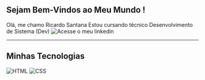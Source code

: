 ## Sejam Bem-Vindos ao Meu Mundo !

Olá, me chamo Ricardo Santana
Estou cursando técnico Desenvolvimento de Sistema (Dev)
![Acesse o meu linkedin]()

---------

## Minhas Tecnologias
![HTML](https://cdn.jsdelivr.net/gh/devicons/devicon@latest/icons/html5/html5-original-wordmark.svg)
![CSS](https://cdn.jsdelivr.net/gh/devicons/devicon@latest/icons/css3/css3-original-wordmark.svg)

<!--
**ricsan95/ricsan95** is a ✨ _special_ ✨ repository because its `README.md` (this file) appears on your GitHub profile.

Here are some ideas to get you started:

- 🔭 I’m currently working on ...
- 🌱 I’m currently learning ...
- 👯 I’m looking to collaborate on ...
- 🤔 I’m looking for help with ...
- 💬 Ask me about ...
- 📫 How to reach me: ...
- 😄 Pronouns: ...
- ⚡ Fun fact: ...
-->
